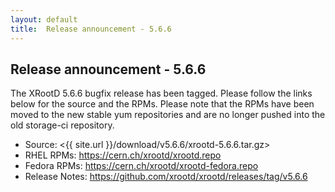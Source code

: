 ```yaml
---
layout: default
title:  Release announcement - 5.6.6
---
```


Release announcement - 5.6.6
-----------------------------

The XRootD 5.6.6 bugfix release has been tagged. Please follow the links
below for the source and the RPMs. Please note that the RPMs have been
moved to the new stable yum repositories and are no longer pushed into
the old storage-ci repository.

 * Source: <{{ site.url }}/download/v5.6.6/xrootd-5.6.6.tar.gz>
 * RHEL RPMs: <https://cern.ch/xrootd/xrootd.repo>
 * Fedora RPMs: <https://cern.ch/xrootd/xrootd-fedora.repo>
 * Release Notes: <https://github.com/xrootd/xrootd/releases/tag/v5.6.6>

